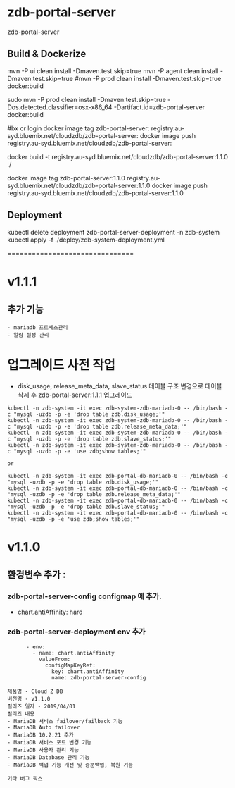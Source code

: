# zdb-portal-server
zdb-portal-server

## Build & Dockerize
mvn -P ui clean install -Dmaven.test.skip=true
mvn -P agent clean install -Dmaven.test.skip=true
#mvn -P prod clean install -Dmaven.test.skip=true docker:build

sudo mvn -P prod clean install -Dmaven.test.skip=true -Dos.detected.classifier=osx-x86_64 -Dartifact.id=zdb-portal-server  docker:build

#bx cr login
docker image tag zdb-portal-server:<VERSION> registry.au-syd.bluemix.net/cloudzdb/zdb-portal-server:<VERSION>
docker image push registry.au-syd.bluemix.net/cloudzdb/zdb-portal-server:<VERSION>

docker build -t registry.au-syd.bluemix.net/cloudzdb/zdb-portal-server:1.1.0 ./

docker image tag zdb-portal-server:1.1.0 registry.au-syd.bluemix.net/cloudzdb/zdb-portal-server:1.1.0
docker image push registry.au-syd.bluemix.net/cloudzdb/zdb-portal-server:1.1.0

## Deployment
kubectl delete deployment zdb-portal-server-deployment -n zdb-system
kubectl apply -f ./deploy/zdb-system-deployment.yml

===============================
# v1.1.1
## 추가 기능
```
- mariadb 프로세스관리
- 알람 설정 관리

```
# 업그레이드 사전 작업
- disk_usage, release_meta_data, slave_status 테이블 구조 변경으로 테이블 삭제 후 zdb-portal-server:1.1.1 업그레이드
```
kubectl -n zdb-system -it exec zdb-system-zdb-mariadb-0 -- /bin/bash -c "mysql -uzdb -p -e 'drop table zdb.disk_usage;'"
kubectl -n zdb-system -it exec zdb-system-zdb-mariadb-0 -- /bin/bash -c "mysql -uzdb -p -e 'drop table zdb.release_meta_data;'"
kubectl -n zdb-system -it exec zdb-system-zdb-mariadb-0 -- /bin/bash -c "mysql -uzdb -p -e 'drop table zdb.slave_status;'"
kubectl -n zdb-system -it exec zdb-system-zdb-mariadb-0 -- /bin/bash -c "mysql -uzdb -p -e 'use zdb;show tables;'"

or

kubectl -n zdb-system -it exec zdb-portal-db-mariadb-0 -- /bin/bash -c "mysql -uzdb -p -e 'drop table zdb.disk_usage;'"
kubectl -n zdb-system -it exec zdb-portal-db-mariadb-0 -- /bin/bash -c "mysql -uzdb -p -e 'drop table zdb.release_meta_data;'"
kubectl -n zdb-system -it exec zdb-portal-db-mariadb-0 -- /bin/bash -c "mysql -uzdb -p -e 'drop table zdb.slave_status;'"
kubectl -n zdb-system -it exec zdb-portal-db-mariadb-0 -- /bin/bash -c "mysql -uzdb -p -e 'use zdb;show tables;'"
```



# v1.1.0
## 환경변수 추가 :
 
### zdb-portal-server-config configmap 에 추가.
 - chart.antiAffinity: hard 
 
### zdb-portal-server-deployment env 추가 
```
      - env:
        - name: chart.antiAffinity
          valueFrom:
            configMapKeyRef:
              key: chart.antiAffinity
              name: zdb-portal-server-config
```

```
제품명 - Cloud Z DB
버전명 - v1.1.0
릴리즈 일자 - 2019/04/01
릴리즈 내용
- MariaDB 서비스 failover/failback 기능
- MariaDB Auto failover
- MariaDB 10.2.21 추가
- MariaDB 서비스 포트 변경 기능
- MariaDB 사용자 관리 기능
- MariaDB Database 관리 기능
- MariaDB 백업 기능 개선 및 증분백업, 복원 기능

기타 버그 픽스
```

        